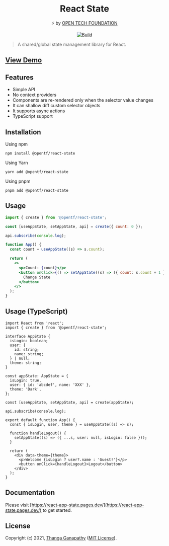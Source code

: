 <div align="center">

# React State

⚡ by [OPEN TECH FOUNDATION](https://open-tech-foundation.pages.dev/)

[![Build](https://github.com/open-tech-foundation/react-state/actions/workflows/build.yml/badge.svg)](https://github.com/open-tech-foundation/react-state/actions/workflows/build.yml)

</div>

> A shared/global state management library for React.

## [View Demo](https://react-app-state.pages.dev/#demo)

## Features

- Simple API
- No context providers
- Components are re-rendered only when the selector value changes
- It can shallow diff custom selector objects
- It supports async actions
- TypeScript support

## Installation

Using npm

```shell
npm install @opentf/react-state
```

Using Yarn

```shell
yarn add @opentf/react-state
```

Using pnpm

```shell
pnpm add @opentf/react-state
```

## Usage

```jsx
import { create } from '@opentf/react-state';

const [useAppState, setAppState, api] = create({ count: 0 });

api.subscribe(console.log);

function App() {
  const count = useAppState((s) => s.count);

  return (
    <>
      <p>Count: {count}</p>
      <button onClick={() => setAppState((s) => ({ count: s.count + 1 }))}>
        Change State
      </button>
    </>
  );
}
```

## Usage (TypeScript)

```tsx
import React from 'react';
import { create } from '@opentf/react-state';

interface AppState {
  isLogin: boolean;
  user: {
    id: string;
    name: string;
  } | null;
  theme: string;
}

const appState: AppState = {
  isLogin: true,
  user: { id: 'abcdef', name: 'XXX' },
  theme: 'Dark',
};

const [useAppState, setAppState, api] = create(appState);

api.subscribe(console.log);

export default function App() {
  const { isLogin, user, theme } = useAppState((s) => s);

  function handleLogout() {
    setAppState((s) => ({ ...s, user: null, isLogin: false }));
  }

  return (
    <div data-theme={theme}>
      <p>Welcome {isLogin ? user?.name : 'Guest!'}</p>
      <button onClick={handleLogout}>Logout</button>
    </div>
  );
}
```

## Documentation

Please visit [https://react-app-state.pages.dev/](https://react-app-state.pages.dev/) to get started.

## License

Copyright (c) 2021, [Thanga Ganapathy](https://github.com/Thanga-Ganapathy) ([MIT License](./LICENSE)).
